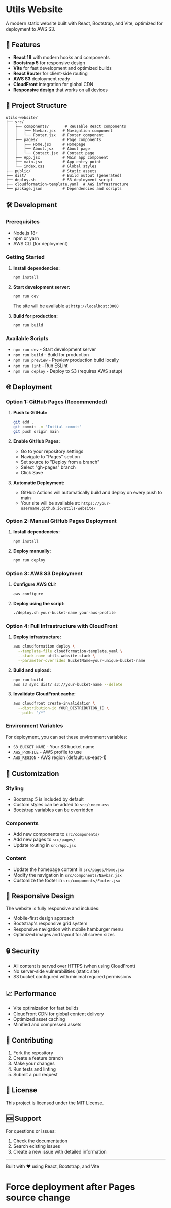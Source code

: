 # Utils Website

A modern static website built with React, Bootstrap, and Vite, optimized for deployment to AWS S3.

## 🚀 Features

- **React 18** with modern hooks and components
- **Bootstrap 5** for responsive design
- **Vite** for fast development and optimized builds
- **React Router** for client-side routing
- **AWS S3** deployment ready
- **CloudFront** integration for global CDN
- **Responsive design** that works on all devices

## 📁 Project Structure

```
utils-website/
├── src/
│   ├── components/       # Reusable React components
│   │   ├── Navbar.jsx   # Navigation component
│   │   └── Footer.jsx   # Footer component
│   ├── pages/           # Page components
│   │   ├── Home.jsx     # Homepage
│   │   ├── About.jsx    # About page
│   │   └── Contact.jsx  # Contact page
│   ├── App.jsx          # Main app component
│   ├── main.jsx         # App entry point
│   └── index.css        # Global styles
├── public/              # Static assets
├── dist/                # Build output (generated)
├── deploy.sh            # S3 deployment script
├── cloudformation-template.yaml  # AWS infrastructure
└── package.json         # Dependencies and scripts
```

## 🛠️ Development

### Prerequisites

- Node.js 18+ 
- npm or yarn
- AWS CLI (for deployment)

### Getting Started

1. **Install dependencies:**
   ```bash
   npm install
   ```

2. **Start development server:**
   ```bash
   npm run dev
   ```
   
   The site will be available at `http://localhost:3000`

3. **Build for production:**
   ```bash
   npm run build
   ```

### Available Scripts

- `npm run dev` - Start development server
- `npm run build` - Build for production
- `npm run preview` - Preview production build locally
- `npm run lint` - Run ESLint
- `npm run deploy` - Deploy to S3 (requires AWS setup)

## 🌐 Deployment

### Option 1: GitHub Pages (Recommended)

1. **Push to GitHub:**
   ```bash
   git add .
   git commit -m "Initial commit"
   git push origin main
   ```

2. **Enable GitHub Pages:**
   - Go to your repository settings
   - Navigate to "Pages" section
   - Set source to "Deploy from a branch"
   - Select "gh-pages" branch
   - Click Save

3. **Automatic Deployment:**
   - GitHub Actions will automatically build and deploy on every push to main
   - Your site will be available at: `https://your-username.github.io/utils-website/`

### Option 2: Manual GitHub Pages Deployment

1. **Install dependencies:**
   ```bash
   npm install
   ```

2. **Deploy manually:**
   ```bash
   npm run deploy
   ```

### Option 3: AWS S3 Deployment

1. **Configure AWS CLI:**
   ```bash
   aws configure
   ```

2. **Deploy using the script:**
   ```bash
   ./deploy.sh your-bucket-name your-aws-profile
   ```

### Option 4: Full Infrastructure with CloudFront

1. **Deploy infrastructure:**
   ```bash
   aws cloudformation deploy \
     --template-file cloudformation-template.yaml \
     --stack-name utils-website-stack \
     --parameter-overrides BucketName=your-unique-bucket-name
   ```

2. **Build and upload:**
   ```bash
   npm run build
   aws s3 sync dist/ s3://your-bucket-name --delete
   ```

3. **Invalidate CloudFront cache:**
   ```bash
   aws cloudfront create-invalidation \
     --distribution-id YOUR_DISTRIBUTION_ID \
     --paths "/*"
   ```

### Environment Variables

For deployment, you can set these environment variables:

- `S3_BUCKET_NAME` - Your S3 bucket name
- `AWS_PROFILE` - AWS profile to use
- `AWS_REGION` - AWS region (default: us-east-1)

## 🎨 Customization

### Styling

- Bootstrap 5 is included by default
- Custom styles can be added to `src/index.css`
- Bootstrap variables can be overridden

### Components

- Add new components to `src/components/`
- Add new pages to `src/pages/`
- Update routing in `src/App.jsx`

### Content

- Update the homepage content in `src/pages/Home.jsx`
- Modify the navigation in `src/components/Navbar.jsx`
- Customize the footer in `src/components/Footer.jsx`

## 📱 Responsive Design

The website is fully responsive and includes:

- Mobile-first design approach
- Bootstrap's responsive grid system
- Responsive navigation with mobile hamburger menu
- Optimized images and layout for all screen sizes

## 🔒 Security

- All content is served over HTTPS (when using CloudFront)
- No server-side vulnerabilities (static site)
- S3 bucket configured with minimal required permissions

## 📈 Performance

- Vite optimization for fast builds
- CloudFront CDN for global content delivery
- Optimized asset caching
- Minified and compressed assets

## 🤝 Contributing

1. Fork the repository
2. Create a feature branch
3. Make your changes
4. Run tests and linting
5. Submit a pull request

## 📄 License

This project is licensed under the MIT License.

## 🆘 Support

For questions or issues:

1. Check the documentation
2. Search existing issues
3. Create a new issue with detailed information

---

Built with ❤️ using React, Bootstrap, and Vite
# Force deployment after Pages source change
